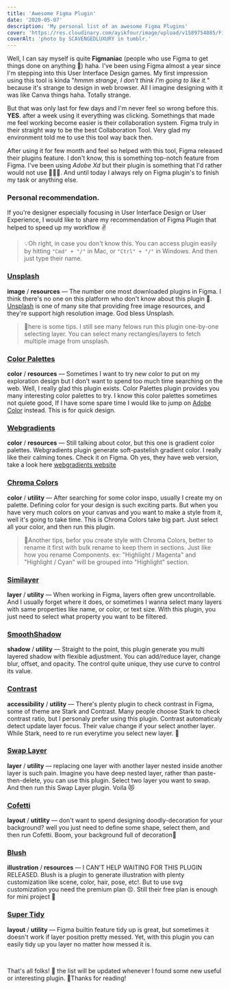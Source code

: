 ```yaml
---
title: 'Awesome Figma Plugin'
date: '2020-05-07'
description: 'My personal list of an awesome Figma Plugins'
cover: 'https://res.cloudinary.com/ayikfour/image/upload/v1589754085/Figma_awesome_lcbsjx.png'
coverAlt: 'photo by SCAVENGEDLUXURY in tumblr.'
---
```


Well, I can say myself is quite **Figmaniac** (people who use Figma to get things done on anything 🥴) haha. I've been using Figma almost a year since I'm stepping into this User Interface Design games. My first impression using this tool is kinda "_hmmm strange, I don't think I'm going to like it._" because it's strange to design in web browser. All I imagine designing with it was like Canva things haha. Totally strange.

But that was only last for few days and I'm never feel so wrong before this. **YES**. after a week using it everything was clicking. Somethings that made me feel working become easier is their collaboration system. Figma truly in their straight way to be the best Collaboration Tool. Very glad my environment told me to use this tool way back then.

After using it for few month and feel so helped with this tool, Figma released their plugins feature. I don't know, this is something top-notch feature from Figma. I've been using _Adobe Xd_ but their plugin is something that I'd rather would not use 💆🏻‍♂️. And until today I always rely on Figma plugin's to finish my task or anything else.

### Personal recommendation.

If you're designer especially focusing in User Interface Design or User Experience, I would like to share my recommendation of Figma Plugin that helped to speed up my workflow ✌️

> 💡Oh right, in case you don't know this. You can access plugin easily by hitting `"Cmd" + "/"` in Mac, or `"Ctrl" + "/"` in Windows. And then just type their name.

### [Unsplash](https://www.figma.com/community/plugin/738454987945972471/Unsplash)

**image** / **resources** –– The number one most downloaded plugins in Figma. I think there's no one on this platform who don't know about this plugin 💆. [Unsplash](https:/unsplash.com/) is one of many site that providing free image resources, and they're support high resolution image. God bless Unsplash.

> 🔖here is some tips. I still see many felows run this plugin one-by-one selecting layer. You can select many rectangles/layers to fetch multiple image from unsplash.

<!-- ![unsplash fetch image](https://www.figma.com/community/plugin/738454987945972471/thumbnail) -->

### [Color Palettes](https://www.figma.com/community/plugin/740832935938649295/Color-Palettes)

**color** / **resources** –– Sometimes I want to try new color to put on my exploration design but I don't want to spend too much time searching on the web. Well, I really glad this plugin exists. Color Palettes plugin provides you many interesting color palettes to try. I know this color palettes sometimes not quiete good, If I have some spare time I would like to jump on [Adobe Color](https://color.adobe.com/create) instead. This is for quick design.

<!-- ![Color Palettes cover](https://www.figma.com/community/plugin/740832935938649295/thumbnail) -->

### [Webgradients](https://www.figma.com/community/plugin/802147585857776440/Webgradients)

**color** / **resources** –– Still talking about color, but this one is gradient color palettes. Webgradients plugin generate soft-pastelish gradient color. I really like their calming tones. Check it on Figma. Oh yes, they have web version, take a look here [webgradients website](http://webgradients.com/)

<!-- ![Webgradients cover](https://www.figma.com/community/plugin/802147585857776440/thumbnail) -->

### [Chroma Colors](https://www.figma.com/community/plugin/739237058450529919/Chroma-Colors)

**color** / **utility** –– After searching for some color inspo, usually I create my on palette. Defining color for your design is such exciting parts. But when you have very much colors on your canvas and you want to make a style from it, well it's going to take time. This is Chroma Colors take big part. Just select all your color, and then run this plugin.

> 🎯Another tips, befor you create style with Chroma Colors, better to rename it first with bulk rename to keep them in sections. Just like how you rename Components. ex: "Highlight / Magenta" and "Highlight / Cyan" will be grouped into "Highlight" section.

<!-- ![Chroma colors cover](https://www.figma.com/community/plugin/739237058450529919/thumbnail) -->

### [Similayer](https://www.figma.com/community/plugin/735733267883397781/Similayer)

**layer** / **utility** –– When working in Figma, layers often grew uncontrollable. And I usually forget where it does, or sometimes I wanna select many layers with same properties like name, or color, or text size. With this plugin, you just need to select what property you want to be filtered.

<!-- ![Similayer cover](https://www.figma.com/community/plugin/735733267883397781/thumbnail) -->

### [SmoothShadow](https://www.figma.com/community/plugin/788830704169694737/SmoothShadow)

**shadow** / **utility** –– Straight to the point, this plugin generate you multi layered shadow with flexible adjustment. You can add/reduce layer, change blur, offset, and opacity. The control quite unique, they use curve to control its value.

<!-- ![SmoothShadow](https://www.figma.com/community/plugin/788830704169694737/thumbnail) -->

### [Contrast](https://www.figma.com/community/plugin/748533339900865323/Contrast)

**accessibility** / **utility** –– There's plenty plugin to check contrast in Figma, some of theme are Stark and Contrast. Many people choose Stark to check contrast ratio, but I personaly prefer using this plugin. Contrast automaticaly detect update layer focus. Their value change if your select another layer. While Stark, need to re run everytime you select new layer. 😬

<!-- ![Contrast cover](https://www.figma.com/community/plugin/748533339900865323/thumbnail) -->

### [Swap Layer](https://www.figma.com/community/plugin/739493471028643540/Swap)

**layer** / **utility** –– replacing one layer with another layer nested inside another layer is such pain. Imagine you have deep nested layer, rather than paste-then-delete, you can use this plugin. Select two layer you want to swap. And then run this Swap Layer plugin. Voila 😻

<!-- ![Swap Layer](https://www.figma.com/community/plugin/739493471028643540/thumbnail) -->

### [Cofetti](https://www.figma.com/community/plugin/732876968584257019/Confetti)

**layout** / **utitlity** –– don't want to spend designing doodly-decoration for your background? well you just need to define some shape, select them, and then run Cofetti. Boom, your background full of decoration🎰

<!-- ![Confetti cover](https://www.figma.com/community/plugin/732876968584257019/thumbnail) -->

### [Blush](https://www.figma.com/community/plugin/838959511417581040/Blush)

**illustration** / **resources** –– I CAN'T HELP WAITING FOR THIS PLUGIN RELEASED. Blush is a plugin to generate illustration with plenty customization like scene, color, hair, pose, etc!. But to use svg customization you need the premium plan 😣. Still their free plan is enough for mini project 🤤

<!-- ![Blush cover](https://www.figma.com/community/plugin/838959511417581040/thumbnail) -->

### [Super Tidy](https://www.figma.com/community/plugin/731260060173130163/Super-Tidy)

**layout** / **utility** –– Figma builtin feature tidy up is great, but sometimes it doesn't work if layer position pretty messed. Yet, with this plugin you can easily tidy up you layer no matter how messed it is.

<!-- ![Super Tidy](https://www.figma.com/community/plugin/731260060173130163/thumbnail) -->

<br>

That's all folks! 🤪 the list will be updated whenever I found some new useful or interesting plugin. 🎒Thanks for reading!
